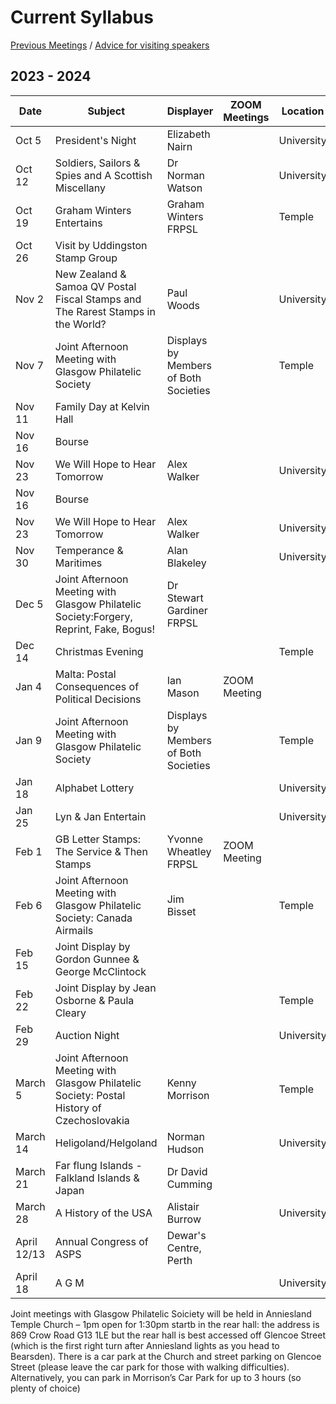 # Current Syllabus

[Previous Meetings](./previous-meetings) / [Advice for visiting speakers](./advice-for-visiting-speakers)

## 2023 - 2024 ##


Date  | Subject | Displayer | ZOOM Meetings| Location|
----- | ------- | --------- | -------------| -------- |
Oct 5  | President's Night | Elizabeth Nairn |              |University
Oct 12 | Soldiers, Sailors & Spies and A Scottish Miscellany | Dr Norman Watson |               |University
Oct 19 | Graham Winters Entertains | Graham Winters FRPSL |              |Temple
Oct 26 | Visit by Uddingston Stamp Group |              |              |              |University
Nov 2  | New Zealand & Samoa QV Postal Fiscal Stamps and The Rarest Stamps in the World? | Paul Woods |              |University
Nov 7  | Joint Afternoon Meeting with Glasgow Philatelic Society | Displays by Members of Both Societies |             | Temple
Nov 11 | Family Day at Kelvin Hall
Nov 16 | Bourse |              |               |                |University
Nov 23 | We Will Hope to Hear Tomorrow| Alex Walker |              |University
Nov 16 | Bourse |              |               |              |University
Nov 23 | We Will Hope to Hear Tomorrow| Alex Walker |              |University
Nov 30 | Temperance & Maritimes | Alan Blakeley |              |University
Dec 5  | Joint Afternoon Meeting with Glasgow Philatelic Society:Forgery, Reprint, Fake, Bogus! | Dr Stewart Gardiner FRPSL||             | Temple
Dec 14 | Christmas Evening |             |             | Temple
Jan 4  | Malta: Postal Consequences of Political Decisions | Ian Mason | ZOOM Meeting
Jan 9  | Joint Afternoon Meeting with Glasgow Philatelic Society | Displays by Members of Both Societies|             | Temple
Jan 18 | Alphabet Lottery |                             |              |University
Jan 25 | Lyn & Jan Entertain |                            |              |University
Feb 1  | GB Letter Stamps: The Service & Then Stamps| Yvonne Wheatley FRPSL | ZOOM Meeting
Feb 6  | Joint Afternoon Meeting with Glasgow Philatelic Society: Canada Airmails | Jim Bisset |             | Temple
Feb 15 | Joint Display by Gordon Gunnee & George McClintock |               |              |              |University
Feb 22 | Joint Display by Jean Osborne & Paula Cleary |            |                 |Temple
Feb 29 | Auction Night | |              |University
March 5  | Joint Afternoon Meeting with Glasgow Philatelic Society: Postal History of Czechoslovakia | Kenny Morrison|             | Temple
March 14 | Heligoland/Helgoland | Norman Hudson |               |University
March 21 | Far flung Islands - Falkland Islands & Japan | Dr David Cumming              |              |              |Temple
March 28 |  A History of the USA | Alistair Burrow |               |University
April 12/13 | Annual Congress of ASPS | Dewar's Centre, Perth
April 18 | A G M | |              |University

Joint meetings with Glasgow Philatelic Soiciety will  be held in Anniesland Temple Church – 1pm open for 1:30pm startb in the rear hall: the address is 869 Crow Road G13 1LE but the rear hall is best accessed off Glencoe Street (which is the first right turn after Anniesland lights as you head to Bearsden). There is a car park at the Church and street parking on Glencoe Street (please leave the car park for those with walking difficulties). Alternatively, you can park in Morrison’s Car Park for up to 3 hours (so plenty of choice)


